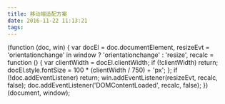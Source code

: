 ```yaml
---
title: 移动端适配方案
date: 2016-11-22 11:13:21
tags:
---
```


(function (doc, win) {
    var docEl = doc.documentElement,
      resizeEvt = 'orientationchange' in window ? 'orientationchange' : 'resize',
      recalc = function () {
          var clientWidth = docEl.clientWidth;
          if (!clientWidth) return;
          docEl.style.fontSize = 100 * (clientWidth / 750) + 'px';
      };
    if (!doc.addEventListener) return;
 win.addEventListener(resizeEvt, recalc, false);
 doc.addEventListener('DOMContentLoaded', recalc, false);
})(document, window);

